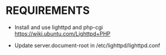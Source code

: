 # REQUIREMENTS #

- Install and use lighttpd and php-cgi
https://wiki.ubuntu.com/Lighttpd+PHP

- Update server.document-root in /etc/lighttpd/lighttpd.conf
